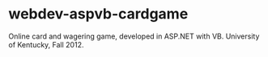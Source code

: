 webdev-aspvb-cardgame
=====================

Online card and wagering game, developed in ASP.NET with VB.  University of Kentucky, Fall 2012.